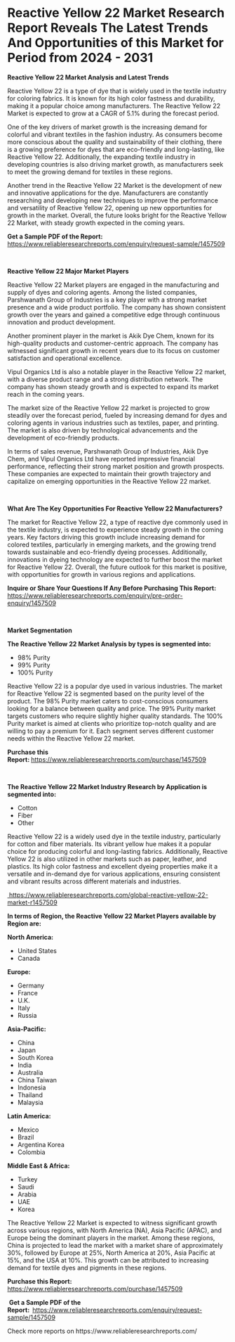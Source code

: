 <p><h1>Reactive Yellow 22 Market Research Report Reveals The Latest Trends And Opportunities of this Market for Period from 2024 - 2031</h1></p><p><strong>Reactive Yellow 22 Market Analysis and Latest Trends</strong></p>
<p><p>Reactive Yellow 22 is a type of dye that is widely used in the textile industry for coloring fabrics. It is known for its high color fastness and durability, making it a popular choice among manufacturers. The Reactive Yellow 22 Market is expected to grow at a CAGR of 5.1% during the forecast period. </p><p>One of the key drivers of market growth is the increasing demand for colorful and vibrant textiles in the fashion industry. As consumers become more conscious about the quality and sustainability of their clothing, there is a growing preference for dyes that are eco-friendly and long-lasting, like Reactive Yellow 22. Additionally, the expanding textile industry in developing countries is also driving market growth, as manufacturers seek to meet the growing demand for textiles in these regions.</p><p>Another trend in the Reactive Yellow 22 Market is the development of new and innovative applications for the dye. Manufacturers are constantly researching and developing new techniques to improve the performance and versatility of Reactive Yellow 22, opening up new opportunities for growth in the market. Overall, the future looks bright for the Reactive Yellow 22 Market, with steady growth expected in the coming years.</p></p>
<p><strong>Get a Sample PDF of the Report:&nbsp;</strong> <a href="https://www.reliableresearchreports.com/enquiry/request-sample/1457509">https://www.reliableresearchreports.com/enquiry/request-sample/1457509</a></p>
<p>&nbsp;</p>
<p><strong>Reactive Yellow 22 Major Market Players</strong></p>
<p><p>Reactive Yellow 22 Market players are engaged in the manufacturing and supply of dyes and coloring agents. Among the listed companies, Parshwanath Group of Industries is a key player with a strong market presence and a wide product portfolio. The company has shown consistent growth over the years and gained a competitive edge through continuous innovation and product development.</p><p>Another prominent player in the market is Akik Dye Chem, known for its high-quality products and customer-centric approach. The company has witnessed significant growth in recent years due to its focus on customer satisfaction and operational excellence.</p><p>Vipul Organics Ltd is also a notable player in the Reactive Yellow 22 market, with a diverse product range and a strong distribution network. The company has shown steady growth and is expected to expand its market reach in the coming years.</p><p>The market size of the Reactive Yellow 22 market is projected to grow steadily over the forecast period, fueled by increasing demand for dyes and coloring agents in various industries such as textiles, paper, and printing. The market is also driven by technological advancements and the development of eco-friendly products.</p><p>In terms of sales revenue, Parshwanath Group of Industries, Akik Dye Chem, and Vipul Organics Ltd have reported impressive financial performance, reflecting their strong market position and growth prospects. These companies are expected to maintain their growth trajectory and capitalize on emerging opportunities in the Reactive Yellow 22 market.</p></p>
<p>&nbsp;</p>
<p><strong>What Are The Key Opportunities For Reactive Yellow 22 Manufacturers?</strong></p>
<p><p>The market for Reactive Yellow 22, a type of reactive dye commonly used in the textile industry, is expected to experience steady growth in the coming years. Key factors driving this growth include increasing demand for colored textiles, particularly in emerging markets, and the growing trend towards sustainable and eco-friendly dyeing processes. Additionally, innovations in dyeing technology are expected to further boost the market for Reactive Yellow 22. Overall, the future outlook for this market is positive, with opportunities for growth in various regions and applications.</p></p>
<p><strong>Inquire or Share Your Questions If Any Before Purchasing This Report:</strong> <a href="https://www.reliableresearchreports.com/enquiry/pre-order-enquiry/1457509">https://www.reliableresearchreports.com/enquiry/pre-order-enquiry/1457509</a></p>
<p>&nbsp;</p>
<p><strong>Market Segmentation</strong></p>
<p><strong>The Reactive Yellow 22 Market Analysis by types is segmented into:</strong></p>
<p><ul><li>98% Purity</li><li>99% Purity</li><li>100% Purity</li></ul></p>
<p><p>Reactive Yellow 22 is a popular dye used in various industries. The market for Reactive Yellow 22 is segmented based on the purity level of the product. The 98% Purity market caters to cost-conscious consumers looking for a balance between quality and price. The 99% Purity market targets customers who require slightly higher quality standards. The 100% Purity market is aimed at clients who prioritize top-notch quality and are willing to pay a premium for it. Each segment serves different customer needs within the Reactive Yellow 22 market.</p></p>
<p><strong>Purchase this Report:&nbsp;</strong><a href="https://www.reliableresearchreports.com/purchase/1457509">https://www.reliableresearchreports.com/purchase/1457509</a></p>
<p>&nbsp;</p>
<p><strong>The Reactive Yellow 22 Market Industry Research by Application is segmented into:</strong></p>
<p><ul><li>Cotton</li><li>Fiber</li><li>Other</li></ul></p>
<p><p>Reactive Yellow 22 is a widely used dye in the textile industry, particularly for cotton and fiber materials. Its vibrant yellow hue makes it a popular choice for producing colorful and long-lasting fabrics. Additionally, Reactive Yellow 22 is also utilized in other markets such as paper, leather, and plastics. Its high color fastness and excellent dyeing properties make it a versatile and in-demand dye for various applications, ensuring consistent and vibrant results across different materials and industries.</p></p>
<p><a href="https://www.reliableresearchreports.com/global-reactive-yellow-22-market-r1457509">&nbsp;https://www.reliableresearchreports.com/global-reactive-yellow-22-market-r1457509</a></p>
<p><strong>In terms of Region, the Reactive Yellow 22 Market Players available by Region are:</strong></p>
<p>
    <p> <strong> North America: </strong>
        <ul>
            <li>United States</li>
            <li>Canada</li>
        </ul>
        </p> 
    <p> <strong> Europe: </strong>
        <ul>
            <li>Germany</li>
            <li>France</li>
            <li>U.K.</li>
            <li>Italy</li>
            <li>Russia</li>
        </ul>
        </p> 
    <p> <strong> Asia-Pacific: </strong>
        <ul>
            <li>China</li>
            <li>Japan</li>
            <li>South Korea</li>
            <li>India</li>
            <li>Australia</li>
            <li>China Taiwan</li>
            <li>Indonesia</li>
            <li>Thailand</li>
            <li>Malaysia</li>
        </ul>
        </p> 
    <p> <strong> Latin America: </strong>
        <ul>
            <li>Mexico</li>
            <li>Brazil</li>
            <li>Argentina Korea</li>
            <li>Colombia</li>
        </ul>
        </p> 
    <p> <strong> Middle East & Africa: </strong>
        <ul>
            <li>Turkey</li>
            <li>Saudi</li>
            <li>Arabia</li>
            <li>UAE</li>
            <li>Korea</li>
        </ul>
    </p>
    </p>
<p><p>The Reactive Yellow 22 Market is expected to witness significant growth across various regions, with North America (NA), Asia Pacific (APAC), and Europe being the dominant players in the market. Among these regions, China is projected to lead the market with a market share of approximately 30%, followed by Europe at 25%, North America at 20%, Asia Pacific at 15%, and the USA at 10%. This growth can be attributed to increasing demand for textile dyes and pigments in these regions.</p></p>
<p><strong>Purchase this Report: </strong><a href="https://www.reliableresearchreports.com/purchase/1457509">https://www.reliableresearchreports.com/purchase/1457509</a></p>
<p>&nbsp;<strong>Get a Sample PDF of the Report:&nbsp;&nbsp;</strong><a href="https://www.reliableresearchreports.com/enquiry/request-sample/1457509">https://www.reliableresearchreports.com/enquiry/request-sample/1457509</a></p>
<p><strong></strong></p>
<p>Check more reports on https://www.reliableresearchreports.com/</p>